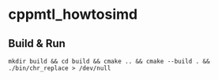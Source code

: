 # cppmtl_howtosimd

## Build & Run
```
mkdir build && cd build && cmake .. && cmake --build . && ./bin/chr_replace > /dev/null
```
